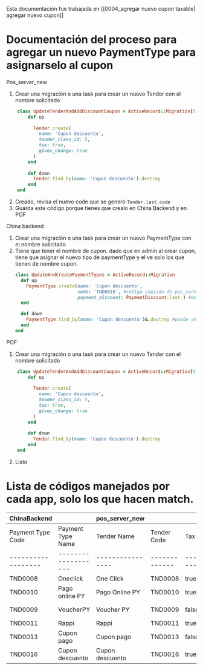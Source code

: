 Esta documentación fue trabajada en [[0004_agregar nuevo cupon taxable| agregar nuevo cupon]]

# Documentación del proceso para agregar un nuevo PaymentType para asignarselo al cupon

Pos_server_new
1. Crear una migración o una task para crear un nuevo Tender con el nombre solicitado
```ruby
	class UpdateTenderAndAddDiscountCoupon < ActiveRecord::Migration[5.1]
	    def up
	
	      Tender.create(
	        name: 'Cupon descuento', 
	        tender_class_id: 5, 
	        tax: true,
	        gives_change: true
	      )
	    end
	
	    def down
	      Tender.find_by(name: 'Cupon descuento').destroy
	    end
	end
```
2. Creado, revisa el nuevo code que se generó
	`Tender.last.code` 
3. Guarda este código porque tienes que crealo en China Backend y en POF

China backend
1. Crear una migración o una task para crear un nuevo PaymentType con el nombre solicitado
2. Tiene que tener el nombre de cupon. dado que en admin al crear cupón, tiene que asignar el nuevo tipo de paymentType y el ve solo los que tienen de nombre cupon.
	```ruby
	class UpdateAndCreatePaymentTypes < ActiveRecord::Migration
	  def up
	    PaymentType.create(name: 'Cupon descuento',
	                       code: 'TND0016', #código copiado de pos_server_new
	                       payment_discount: PaymentDiscount.last ) #example
	  end
	
	  def down
	    PaymentType.find_by(name: 'Cupon descuento')&.destroy #puede ser por el arg que gustes
	  end
	end
	```

POF
1. Crear una migración o una task para crear un nuevo Tender con el nombre solicitado
```ruby
	class UpdateTenderAndAddDiscountCoupon < ActiveRecord::Migration[5.1]
	    def up
	
	      Tender.create(
	        name: 'Cupon descuento', 
	        tender_class_id: 5, 
	        tax: true,
	        gives_change: true
	      )
	    end
	
	    def down
	      Tender.find_by(name: 'Cupon descuento').destroy
	    end
	end
```
2.  Listo


# Lista de códigos manejados por cada app, solo los que hacen match.

| ChinaBackend     |                   | pos_server_new |             |      |              | POF |              |      |              |
|------------------|-------------------|----------------|-------------|------|--------------|-----|--------------|------|--------------|
| Payment Type Code| Payment Type Name | Tender Name    | Tender Code | Tax  | Gives Change | Name| Tender Code | Tax  | Gives Change |
|------------------|-------------------|----------------|-------------|------|--------------|-----|--------------|------|--------------|
| TND0008          | Oneclick          | One Click      | TND0008     | true | true         | One Click | TND0008 | true | true |
| TND0010          | Pago online PY    | Pago Online PY | TND0010     | true | true         | Pago Online PY | TND0010 | true | true |
| TND0009          | VoucherPY         | Voucher PY     | TND0009     | false| false        | Voucher PY | TND0009 | false | false |
| TND0011          | Rappi             | Rappi          | TND0011     | true | true         | Rappi | TND0011 | true | true |
| TND0013          | Cupon pago        | Cupon pago     | TND0013     | false| false        | Cupon pago | TND0013 | false | false |
| TND0016          | Cupon descuento   | Cupon descuento| TND0016     | true | true         | Cupon descuento | TND0016 | true | true |
